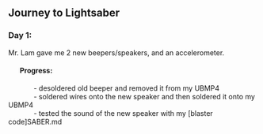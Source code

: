 ## **Journey to Lightsaber**

### Day 1:
Mr. Lam gave me 2 new beepers/speakers, and an accelerometer. 
#### &nbsp;&nbsp;&nbsp;&nbsp;&nbsp;&nbsp; Progress:
&nbsp;&nbsp;&nbsp;&nbsp;&nbsp;&nbsp;&nbsp;&nbsp;&nbsp;&nbsp;&nbsp;&nbsp; - desoldered old beeper and removed it from my UBMP4  
&nbsp;&nbsp;&nbsp;&nbsp;&nbsp;&nbsp;&nbsp;&nbsp;&nbsp;&nbsp;&nbsp;&nbsp; - soldered wires onto the new speaker and then soldered it onto my UBMP4  
&nbsp;&nbsp;&nbsp;&nbsp;&nbsp;&nbsp;&nbsp;&nbsp;&nbsp;&nbsp;&nbsp;&nbsp; - tested the sound of the new speaker with my [blaster code]SABER.md


